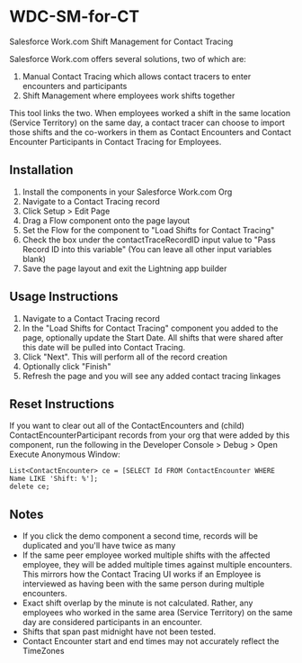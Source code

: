 # WDC-SM-for-CT
Salesforce Work.com Shift Management for Contact Tracing

Salesforce Work.com offers several solutions, two of which are:
1) Manual Contact Tracing which allows contact tracers to enter encounters and participants
2) Shift Management where employees work shifts together

This tool links the two. When employees worked a shift in the same location (Service Territory) on the same day, a contact tracer can choose to import those shifts and the co-workers in them as Contact Encounters and Contact Encounter Participants in Contact Tracing for Employees.

## Installation
1. Install the components in your Salesforce Work.com Org
2. Navigate to a Contact Tracing record
3. Click Setup > Edit Page
4. Drag a Flow component onto the page layout
5. Set the Flow for the component to "Load Shifts for Contact Tracing"
6. Check the box under the contactTraceRecordID input value to "Pass Record ID into this variable" (You can leave all other input variables blank)
7. Save the page layout and exit the Lightning app builder

## Usage Instructions
1. Navigate to a Contact Tracing record
2. In the "Load Shifts for Contact Tracing" component you added to the page, optionally update the Start Date. All shifts that were shared after this date will be pulled into Contact Tracing.
3. Click "Next". This will perform all of the record creation
5. Optionally click "Finish"
6. Refresh the page and you will see any added contact tracing linkages

## Reset Instructions
If you want to clear out all of the ContactEncounters and (child) ContactEncounterParticipant records from your org that were added by this component, run the following in the Developer Console > Debug > Open Execute Anonymous Window:

    List<ContactEncounter> ce = [SELECT Id FROM ContactEncounter WHERE Name LIKE 'Shift: %']; 
    delete ce;

## Notes
* If you click the demo component a second time, records will be duplicated and you'll have twice as many
* If the same peer employee worked multiple shifts with the affected employee, they will be added multiple times against multiple encounters. This mirrors how the Contact Tracing UI works if an Employee is interviewed as having been with the same person during multiple encounters.
* Exact shift overlap by the minute is not calculated. Rather, any employees who worked in the same area (Service Territory) on the same day are considered participants in an encounter.
* Shifts that span past midnight have not been tested.
* Contact Encounter start and end times may not accurately reflect the TimeZones
